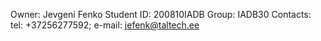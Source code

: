 Owner: Jevgeni Fenko
Student ID: 200810IADB
Group: IADB30
Contacts:
    tel: +37256277592;
    e-mail: jefenk@taltech.ee